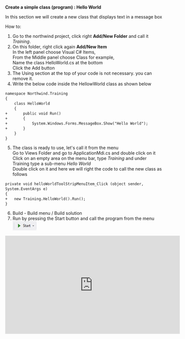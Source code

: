 ﻿**Create a simple class (program) : Hello World**

In this section we will create a new class that displays text in a message box

How to:  

1. Go to the northwind project, click right **Add/New Folder** and call it *Training*.  
2. On this folder, right click again **Add/New Item**  
In the left panel choose  Visual C# Items,   
From the Middle panel choose Class for example,  
Name the class HelloWorld.cs at the bottom  
Click the Add button  
3. The Using section at the top of your code is not necessary. you can remove it.  
4. Write the below code inside the HellowWorld class as shown below  

```csdiff
namespace Northwind.Training
{
	class HelloWorld
	{
+       public void Run()
+       {
+           System.Windows.Forms.MessageBox.Show("Hello World");
+       }     
	}
}
```

5. The class is ready to use, let's call it from the menu  
Go to Views Folder and go to ApplicationMdi.cs and double click on it  
Click on an empty area on the menu bar, type *Training* and under Training type a sub-menu *Hello World*  
Double click on it and here we will right the code to call the new class as follows  
```csdiff
private void helloWorldToolStripMenuItem_Click (object sender, System.EventArgs e)
{
+   new Training.HelloWorld().Run();	
}
```

6. Build - Build menu / Build solution  
7. Run by pressing the Start button and call the program from the menu ![start button](start_button.png)  


<iframe width="560" height="315" src="https://www.youtube.com/embed/CNElgYn_zgA?list=PL1DEQjXG2xnKI3TL-gsy91eXbh3ytOt6h" frameborder="0" allowfullscreen></iframe>


